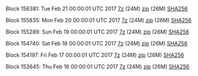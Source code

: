 Block 156381: Tue Feb 21 00:00:01 UTC 2017 [7z](https://transfer.sh/dWnQV/bootstrap.dat.20170221.7z) (24M) [zip](https://transfer.sh/102s6N/bootstrap.dat.20170221.zip) (26M) [SHA256](https://transfer.sh/WgFWO/sha256.txt)

Block 155835: Mon Feb 20 00:00:01 UTC 2017 [7z](https://transfer.sh/chGWs/bootstrap.dat.20170220.7z) (24M) [zip](https://transfer.sh/qWnu3/bootstrap.dat.20170220.zip) (26M) [SHA256](https://transfer.sh/1NAFK/sha256.txt)

Block 155289: Sun Feb 19 00:00:01 UTC 2017 [7z](https://transfer.sh/OnPk/bootstrap.dat.20170219.7z) (24M) [zip](https://transfer.sh/RzBUj/bootstrap.dat.20170219.zip) (26M) [SHA256](https://transfer.sh/16bEQx/sha256.txt)

Block 154740: Sat Feb 18 00:00:01 UTC 2017 [7z](https://transfer.sh/ZQ7e5/bootstrap.dat.20170218.7z) (24M) [zip](https://transfer.sh/wnVAH/bootstrap.dat.20170218.zip) (26M) [SHA256](https://transfer.sh/pMbxm/sha256.txt)

Block 154197: Fri Feb 17 00:00:01 UTC 2017 [7z](https://transfer.sh/lDTyp/bootstrap.dat.20170217.7z) (24M) [zip](https://transfer.sh/slMjb/bootstrap.dat.20170217.zip) (26M) [SHA256](https://transfer.sh/15XiyL/sha256.txt)

Block 153645: Thu Feb 16 00:00:01 UTC 2017 [7z](https://transfer.sh/62Fmh/bootstrap.dat.20170216.7z) (24M) [zip](https://transfer.sh/O6BEC/bootstrap.dat.20170216.zip) (26M) [SHA256](https://transfer.sh/fMdtS/sha256.txt)
